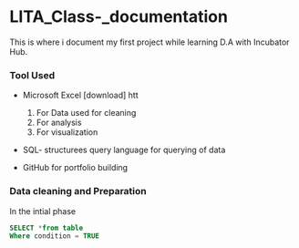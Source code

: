 # LITA_Class-_documentation
This is where i document my first project while learning D.A with Incubator Hub.
### Tool Used
- Microsoft Excel [download] htt
  1. For Data used for cleaning
  2.  For analysis 
  3.  For visualization
     
-  SQL- structurees query language for querying of data
-  GitHub for portfolio building

  ### Data cleaning and Preparation
  In the  intial phase 







```SQL
SELECT *from table
Where condition = TRUE
